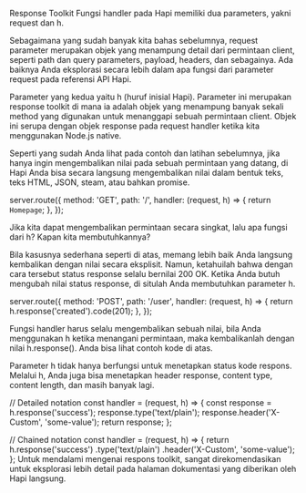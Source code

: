 Response Toolkit
Fungsi handler pada Hapi memiliki dua parameters, yakni request dan h.

Sebagaimana yang sudah banyak kita bahas sebelumnya, request parameter merupakan objek yang menampung detail dari permintaan client, seperti path dan query parameters, payload, headers, dan sebagainya. Ada baiknya Anda eksplorasi secara lebih dalam apa fungsi dari parameter request pada referensi API Hapi.

Parameter yang kedua yaitu h (huruf inisial Hapi). Parameter ini merupakan response toolkit di mana ia adalah objek yang menampung banyak sekali method yang digunakan untuk menanggapi sebuah permintaan client. Objek ini serupa dengan objek response pada request handler ketika kita menggunakan Node.js native.

Seperti yang sudah Anda lihat pada contoh dan latihan sebelumnya, jika hanya ingin mengembalikan nilai pada sebuah permintaan yang datang, di Hapi Anda bisa secara langsung mengembalikan nilai dalam bentuk teks, teks HTML, JSON, steam, atau bahkan promise. 

server.route({
    method: 'GET',
    path: '/',
    handler: (request, h) => {
        return `Homepage`;
    },
});

Jika kita dapat mengembalikan permintaan secara singkat, lalu apa fungsi dari h? Kapan kita membutuhkannya? 

Bila kasusnya sederhana seperti di atas, memang lebih baik Anda langsung kembalikan dengan nilai secara eksplisit. Namun, ketahuilah bahwa dengan cara tersebut status response selalu bernilai 200 OK. Ketika Anda butuh mengubah nilai status response, di situlah Anda membutuhkan parameter h.

server.route({
    method: 'POST',
    path: '/user',
    handler: (request, h) => {
        return h.response('created').code(201);
    },
});

Fungsi handler harus selalu mengembalikan sebuah nilai, bila Anda menggunakan h ketika menangani permintaan, maka kembalikanlah dengan nilai h.response(). Anda bisa lihat contoh kode di atas.

Parameter h tidak hanya berfungsi untuk menetapkan status kode respons. Melalui h, Anda juga bisa menetapkan header response, content type, content length, dan masih banyak lagi. 

// Detailed notation
const handler = (request, h) => {
    const response = h.response('success');
    response.type('text/plain');
    response.header('X-Custom', 'some-value');
    return response;
};
 
// Chained notation
const handler = (request, h) => {
    return h.response('success')
        .type('text/plain')
        .header('X-Custom', 'some-value');
};
Untuk mendalami mengenai respons toolkit, sangat direkomendasikan untuk eksplorasi lebih detail pada halaman dokumentasi yang diberikan oleh Hapi langsung.